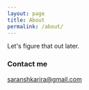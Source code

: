 ```yaml
---
layout: page
title: About
permalink: /about/
---
```


Let's figure that out later.


### Contact me

[saranshkarira@gmail.com](mailto:saranshkarira@gmail.com)
